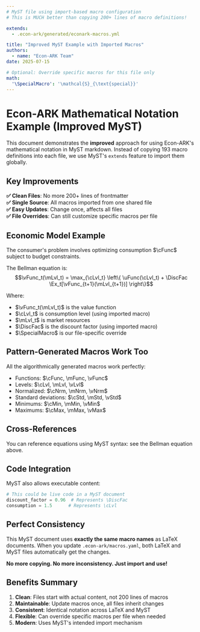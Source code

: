 ```yaml
---
# MyST file using import-based macro configuration
# This is MUCH better than copying 200+ lines of macro definitions!

extends:
  - .econ-ark/generated/econark-macros.yml

title: "Improved MyST Example with Imported Macros"
authors:
  - name: "Econ-ARK Team"
date: 2025-07-15

# Optional: Override specific macros for this file only
math:
  '\SpecialMacro': '\mathcal{S}_{\text{special}}'
---
```


# Econ-ARK Mathematical Notation Example (Improved MyST)

This document demonstrates the **improved** approach for using Econ-ARK's mathematical notation in MyST markdown. Instead of copying 193 macro definitions into each file, we use MyST's `extends` feature to import them globally.

## Key Improvements

**✅ Clean Files**: No more 200+ lines of frontmatter  
**✅ Single Source**: All macros imported from one shared file  
**✅ Easy Updates**: Change once, affects all files  
**✅ File Overrides**: Can still customize specific macros per file  

## Economic Model Example

The consumer's problem involves optimizing consumption $\cFunc$ subject to budget constraints. 

The Bellman equation is:
$$\vFunc_t(\mLvl_t) = \max_{\cLvl_t} \left\{ \uFunc(\cLvl_t) + \DiscFac \Ex_t[\vFunc_{t+1}(\mLvl_{t+1})] \right\}$$

Where:
- $\vFunc_t(\mLvl_t)$ is the value function  
- $\cLvl_t$ is consumption level (using imported macro)
- $\mLvl_t$ is market resources 
- $\DiscFac$ is the discount factor (using imported macro)
- $\SpecialMacro$ is our file-specific override

## Pattern-Generated Macros Work Too

All the algorithmically generated macros work perfectly:

- Functions: $\cFunc, \mFunc, \vFunc$
- Levels: $\cLvl, \mLvl, \vLvl$ 
- Normalized: $\cNrm, \mNrm, \vNrm$
- Standard deviations: $\cStd, \mStd, \vStd$
- Minimums: $\cMin, \mMin, \vMin$
- Maximums: $\cMax, \mMax, \vMax$

## Cross-References

You can reference equations using MyST syntax: see the Bellman equation above.

## Code Integration

MyST also allows executable content:

```python
# This could be live code in a MyST document
discount_factor = 0.96  # Represents \DiscFac
consumption = 1.5      # Represents \cLvl
```

## Perfect Consistency

This MyST document uses **exactly the same macro names** as LaTeX documents. When you update `.econ-ark/macros.yaml`, both LaTeX and MyST files automatically get the changes.

**No more copying. No more inconsistency. Just import and use!**

## Benefits Summary

1. **Clean**: Files start with actual content, not 200 lines of macros
2. **Maintainable**: Update macros once, all files inherit changes  
3. **Consistent**: Identical notation across LaTeX and MyST
4. **Flexible**: Can override specific macros per file when needed
5. **Modern**: Uses MyST's intended import mechanism 